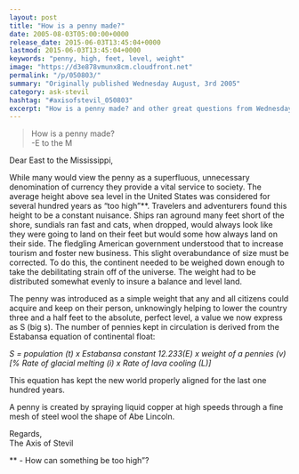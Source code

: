 ```yaml
---
layout: post
title: "How is a penny made?"
date: 2005-08-03T05:00:00+0000
release_date: 2015-06-03T13:45:04+0000
lastmod: 2015-06-03T13:45:04+0000
keywords: "penny, high, feet, level, weight"
image: "https://d3e878vmunx8cm.cloudfront.net"
permalink: "/p/050803/"
summary: "Originally published Wednesday August, 3rd 2005"
category: ask-stevil
hashtag: "#axisofstevil_050803"
excerpt: "How is a penny made? and other great questions from Wednesday August, 3rd 2005"
---
```


> How is a penny made?  
> -E to the M

Dear East to the Mississippi,

While many would view the penny as a superfluous, unnecessary denomination of currency they provide a vital service to society. The average height above sea level in the United States was considered for several hundred years as “too high”**. Travelers and adventurers found this height to be a constant nuisance. Ships ran aground many feet short of the shore, sundials ran fast and cats, when dropped, would always look like they were going to land on their feet but would some how always land on their side. The fledgling American government understood that to increase tourism and foster new business. This slight overabundance of size must be corrected. To do this, the continent needed to be weighed down enough to take the debilitating strain off of the universe. The weight had to be distributed somewhat evenly to insure a balance and level land.

The penny was introduced as a simple weight that any and all citizens could acquire and keep on their person, unknowingly helping to lower the country three and a half feet to the absolute, perfect level, a value we now express as S (big s). The number of pennies kept in circulation is derived from the Estabansa equation of continental float:

*S = population (t) x Estabansa constant 12.233(E) x weight of a pennies (v) [% Rate of glacial melting (i) x Rate of lava cooling (L)]*

This equation has kept the new world properly aligned for the last one hundred years.

A penny is created by spraying liquid copper at high speeds through a fine mesh of steel wool the shape of Abe Lincoln.

Regards,  
The Axis of Stevil

\** - How can something be too high”?
